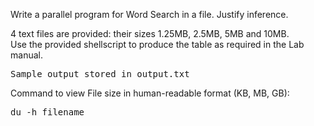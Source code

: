 Write a parallel program for Word Search in a file. Justify inference.  

4 text files are provided: their sizes 1.25MB, 2.5MB, 5MB and 10MB.  
Use the provided shellscript to produce the table as required in the Lab manual.  
<pre>Sample output stored in output.txt</pre>  


Command to view File size in human-readable format (KB, MB, GB):  
<pre>du -h filename</pre>
